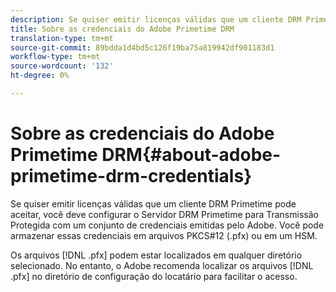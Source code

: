 ```yaml
---
description: Se quiser emitir licenças válidas que um cliente DRM Primetime pode aceitar, você deve configurar o Servidor DRM Primetime para Transmissão Protegida com um conjunto de credenciais emitidas pelo Adobe. Você pode armazenar essas credenciais em arquivos PKCS#12 (.pfx) ou em um HSM.
title: Sobre as credenciais do Adobe Primetime DRM
translation-type: tm+mt
source-git-commit: 89bdda1d4bd5c126f19ba75a819942df901183d1
workflow-type: tm+mt
source-wordcount: '132'
ht-degree: 0%

---
```



# Sobre as credenciais do Adobe Primetime DRM{#about-adobe-primetime-drm-credentials}

Se quiser emitir licenças válidas que um cliente DRM Primetime pode aceitar, você deve configurar o Servidor DRM Primetime para Transmissão Protegida com um conjunto de credenciais emitidas pelo Adobe. Você pode armazenar essas credenciais em arquivos PKCS#12 (.pfx) ou em um HSM.

Os arquivos [!DNL .pfx] podem estar localizados em qualquer diretório selecionado. No entanto, o Adobe recomenda localizar os arquivos [!DNL .pfx] no diretório de configuração do locatário para facilitar o acesso.
